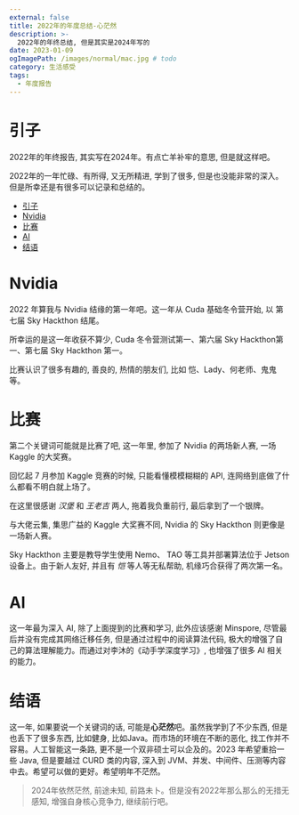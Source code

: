 ```yaml
---
external: false
title: 2022年的年度总结-心茫然
description: >-
  2022年的年终总结, 但是其实是2024年写的
date: 2023-01-09
ogImagePath: /images/normal/mac.jpg # todo
category: 生活感受
tags:
  - 年度报告
---
```


# 引子

2022年的年终报告, 其实写在2024年。有点亡羊补牢的意思, 但是就这样吧。

2022年的一年忙碌、有所得, 又无所精进, 学到了很多, 但是也没能非常的深入。但是所幸还是有很多可以记录和总结的。

- [引子](#引子)
- [Nvidia](#nvidia)
- [比赛](#比赛)
- [AI](#ai)
- [结语](#结语)

# Nvidia

2022 年算我与 Nvidia 结缘的第一年吧。这一年从 Cuda 基础冬令营开始, 以 第七届 Sky Hackthon 结尾。

所幸运的是这一年收获不算少, Cuda 冬令营测试第一、第六届 Sky Hackthon第一、第七届 Sky Hackthon 第一。

比赛认识了很多有趣的, 善良的, 热情的朋友们, 比如 恺、Lady、何老师、鬼鬼等。

# 比赛

第二个关键词可能就是比赛了吧, 这一年里, 参加了 Nvidia 的两场新人赛, 一场 Kaggle 的大奖赛。

回忆起 7 月参加 Kaggle 竞赛的时候, 只能看懂模模糊糊的 API, 连网络到底做了什么都看不明白就上场了。

在这里很感谢 _汉堡_ 和 _王老吉_ 两人, 拖着我负重前行, 最后拿到了一个银牌。

与大佬云集, 集思广益的 Kaggle 大奖赛不同, Nvidia 的 Sky Hackthon 则更像是一场新人赛。

Sky Hackthon 主要是教导学生使用 Nemo、 TAO 等工具并部署算法位于 Jetson 设备上。由于新人友好, 并且有 _恺_ 等人等无私帮助, 机缘巧合获得了两次第一名。

# AI

这一年最为深入 AI, 除了上面提到的比赛和学习, 此外应该感谢 Minspore, 尽管最后并没有完成其网络迁移任务, 但是通过过程中的阅读算法代码, 极大的增强了自己的算法理解能力。而通过对李沐的《动手学深度学习》, 也增强了很多 AI 相关的能力。

# 结语

这一年, 如果要说一个关键词的话, 可能是**心茫然**吧。虽然我学到了不少东西, 但是也丢下了很多东西, 比如健身, 比如Java。而市场的环境在不断的恶化, 找工作并不容易。人工智能这一条路, 更不是一个双非硕士可以企及的。2023 年希望重拾一些 Java, 但是要越过 CURD 类的内容, 深入到 JVM、并发、中间件、压测等内容中去。希望可以做的更好。希望明年不茫然。

> 2024年依然茫然, 前途未知, 前路未卜。但是没有2022年那么那么的无措无感知, 增强自身核心竞争力, 继续前行吧。
